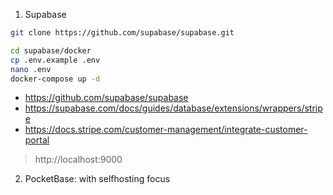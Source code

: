 1. Supabase

```sh
git clone https://github.com/supabase/supabase.git

cd supabase/docker
cp .env.example .env
nano .env
docker-compose up -d
```

* https://github.com/supabase/supabase
* https://supabase.com/docs/guides/database/extensions/wrappers/stripe
* https://docs.stripe.com/customer-management/integrate-customer-portal

> http://localhost:9000

2. PocketBase: with selfhosting focus